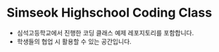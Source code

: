 # Simseok Highschool Coding Class

- 심석고등학교에서 진행한 코딩 클래스 예제 레포지토리를 포함합니다.
- 학생들의 협업 시 활용할 수 있는 공간입니다.
